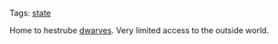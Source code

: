 Tags: [state](States)

Home to hestrube [dwarves](Dwarves). Very limited access to the outside world.